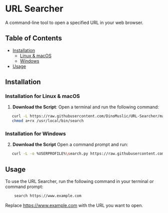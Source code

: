 # URL Searcher

A command-line tool to open a specified URL in your web browser.

## Table of Contents

- [Installation](#installation)
  - [Linux & macOS](#installation-for-linux-&-macOS)
  - [Windows](#installation-for-windows)
- [Usage](#usage)

## Installation

### Installation for Linux & macOS

1. **Download the Script**:
   Open a terminal and run the following command:
```bash
   curl -L https://raw.githubusercontent.com/DinoMuslic/URL-Searcher/main/search -o /usr/local/bin/search
   chmod a+rx /usr/local/bin/search
```

### Installation for Windows

2. **Download the Script**
    Open a command prompt and run:
```bash
   curl -L -o %USERPROFILE%\search.py https://raw.githubusercontent.com/DinoMuslic/URL-Searcher/main/search.py
```


## Usage 
To use the URL Searcher, run the following command in your terminal or command prompt:
```bash
    search https://www.example.com
```

Replace https://www.example.com with the URL you want to open.